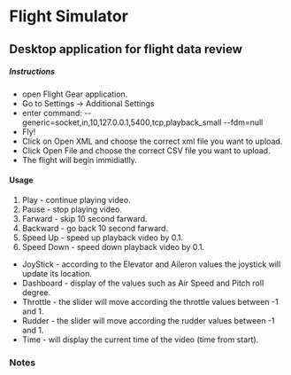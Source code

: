 # Flight Simulator
## Desktop application for flight data review


##### Instructions
* open Flight Gear application.
* Go to Settings -> Additional Settings
* enter command: 
--generic=socket,in,10,127.0.0.1,5400,tcp,playback_small
--fdm=null
* Fly!
* Click on Open XML and choose the correct xml file you want to upload.
* Click Open File and choose the correct CSV file you want to upload.
* The flight will begin immidiatlly.

#### Usage
1. Play - continue playing video.
2. Pause - stop playing video.
3. Farward - skip 10 second farward.
4. Backward - go back 10 second farward.
5. Speed Up - speed up playback video by 0.1.
6. Speed Down - speed down playback video by 0.1.

- JoyStick - according to the Elevator and Aileron values the joystick will update its location.
- Dashboard - display of the values such as Air Speed and Pitch roll degree.
- Throttle - the slider will move according the throttle values between -1 and 1.
- Rudder - the slider will move according the rudder values between -1 and 1.
- Time - will display the current time of the video (time from start).


### Notes

